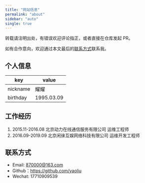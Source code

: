 ```yaml
---
title: "网站信息"
permalink: "about"
sidebar: "auto"
single: true
---
```


转载请注明出处，有错误欢迎评论指正，或者直接在仓库发起 PR。

如有合作意向，欢迎通过本文最后的[联系方式](#联系方式)联系我。

## 个人信息

| key      | value                                                     |
| -------- | --------------------------------------------------------- |
| nickname | 耀耀                                                      |
| birthday | 1995.03.09                                                |

## 工作经历

1. 2015.11-2016.08 北京动力在线通信服务有限公司 运维工程师
2. 2016.09-2019.09 北京闲徕互娱网络科技有限公司 运维开发工程师

## 联系方式

- Email: 870000@163.com
- Github：https://github.com/yaoliu
- Wechat: 17710909539
